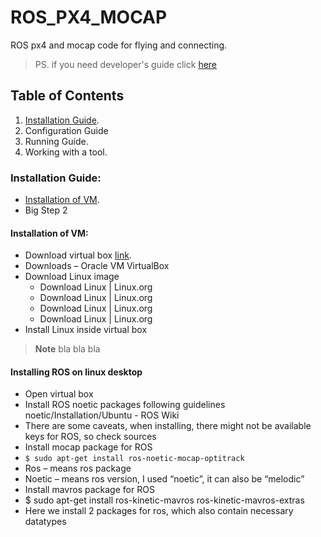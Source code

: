 # ROS_PX4_MOCAP
ROS px4 and mocap code for flying and connecting.

> PS. if you need developer's guide click [here](./dev_guide.md)

## Table of Contents
1. [Installation Guide](#installation-guide).
2. Configuration Guide
3. Running Guide.
4. Working with a tool.

### Installation Guide:
- [Installation of VM](#installation-of-vm).
- Big Step 2

#### Installation of VM:
- Download virtual box [link](https://www.virtualbox.org/wiki/Downloads).
- Downloads – Oracle VM VirtualBox
- Download Linux image
  * Download Linux | Linux.org
  * Download Linux | Linux.org
  * Download Linux | Linux.org
  * Download Linux | Linux.org
- Install Linux inside virtual box
> **Note** bla bla bla

#### Installing ROS on linux desktop
- Open virtual box
- Install ROS noetic packages following guidelines noetic/Installation/Ubuntu - ROS Wiki
- There are some caveats, when installing, there might not be available keys for ROS, so check sources
- Install mocap package for ROS
- `$ sudo apt-get install ros-noetic-mocap-optitrack`
- Ros – means ros package
- Noetic – means ros version, I used “noetic”, it can also be “melodic”
- Install mavros package for ROS
- $ sudo apt-get install ros-kinetic-mavros ros-kinetic-mavros-extras
- Here we install 2 packages for ros, which also contain necessary datatypes
